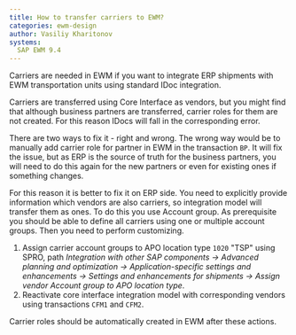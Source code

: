 ```yaml
---
title: How to transfer carriers to EWM?
categories: ewm-design
author: Vasiliy Kharitonov
systems:
  SAP EWM 9.4
---
```


Carriers are needed in EWM if you want to integrate ERP shipments
with EWM transportation units using standard IDoc integration.

Carriers are transferred using Core Interface as vendors, but
you might find that although business partners are transferred,
carrier roles for them are not created. For this reason IDocs
will fall in the corresponding error.

There are two ways to fix it - right and wrong. The wrong way
would be to manually add carrier role for partner in EWM in the
transaction `BP`. It will fix the issue, but as ERP is the source
of truth for the business partners, you will need to do this 
again for the new partners or even for existing ones if something
changes.

For this reason it is better to fix it on ERP side. You need to
explicitly provide information which vendors are also carriers,
so integration model will transfer them as ones. To do this you
use Account group. As prerequisite you should be able to define
all carriers using one or multiple account groups. Then you need
to perform customizing.

1. Assign carrier account groups to APO location type `1020` "TSP"
using SPRO, path _Integration with other SAP components -> Advanced planning and optimization -> Application-specific settings and enhancements -> Settings and enhancements for shipments -> Assign vendor Account group to APO location type_.
2. Reactivate core interface integration model with corresponding
vendors using transactions `CFM1` and `CFM2`.

Carrier roles should be automatically created in EWM after these
actions.
